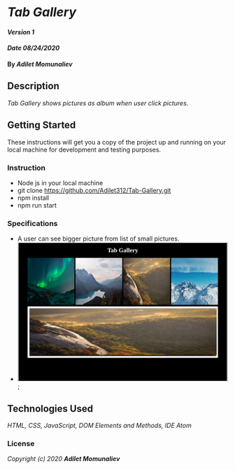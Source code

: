 # _Tab Gallery_

#### _Version 1_
#### _Date 08/24/2020_
#### By _**Adilet Momunaliev**_

## Description

_Tab Gallery shows pictures as album when user click pictures._

## Getting Started

These instructions will get you a copy of the project up and running on your local machine for development and testing purposes.

### Instruction

* Node js in your local machine
* git clone https://github.com/Adilet312/Tab-Gallery.git
* npm install
* npm run start
### Specifications
* A user can see bigger picture from list of small pictures.
* ![min-width:620px](tab-gallery.png);
## Technologies Used

_HTML, CSS, JavaScript, DOM Elements and Methods, IDE Atom_

### License

*_Copyright (c) 2020 **Adilet Momunaliev**_*
